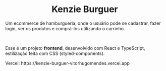 <h1 align="center">Kenzie Burguer</h1>


<p>Um ecommerce de hamburgueria, onde o usuário pode se cadastrar, fazer login, ver os produtos e comprá-los utilizando o carrinho.</p>
<br>
<p>Esse é um projeto <b>frontend</b>, desenvolvido com React e TypeScript, estilização feita com CSS (styled-components). </p>
<p>Vercel: https://kenzie-burguer-vitorhugomendes.vercel.app </p>

